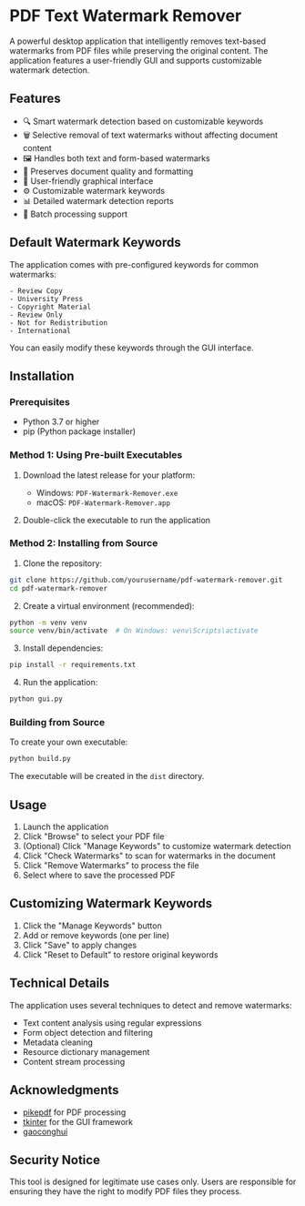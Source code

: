 # PDF Text Watermark Remover

A powerful desktop application that intelligently removes text-based watermarks from PDF files while preserving the original content. The application features a user-friendly GUI and supports customizable watermark detection.

## Features

- 🔍 Smart watermark detection based on customizable keywords
- 🗑️ Selective removal of text watermarks without affecting document content
- 🖼️ Handles both text and form-based watermarks
- 🎯 Preserves document quality and formatting
- 🔧 User-friendly graphical interface
- ⚙️ Customizable watermark keywords
- 📊 Detailed watermark detection reports
- 💾 Batch processing support

## Default Watermark Keywords

The application comes with pre-configured keywords for common watermarks:
```
- Review Copy
- University Press
- Copyright Material
- Review Only
- Not for Redistribution
- International
```

You can easily modify these keywords through the GUI interface.

## Installation

### Prerequisites

- Python 3.7 or higher
- pip (Python package installer)

### Method 1: Using Pre-built Executables

1. Download the latest release for your platform:
   - Windows: `PDF-Watermark-Remover.exe`
   - macOS: `PDF-Watermark-Remover.app`

2. Double-click the executable to run the application

### Method 2: Installing from Source

1. Clone the repository:
```bash
git clone https://github.com/yourusername/pdf-watermark-remover.git
cd pdf-watermark-remover
```

2. Create a virtual environment (recommended):
```bash
python -m venv venv
source venv/bin/activate  # On Windows: venv\Scripts\activate
```

3. Install dependencies:
```bash
pip install -r requirements.txt
```

4. Run the application:
```bash
python gui.py
```

### Building from Source

To create your own executable:
```bash
python build.py
```
The executable will be created in the `dist` directory.

## Usage

1. Launch the application
2. Click "Browse" to select your PDF file
3. (Optional) Click "Manage Keywords" to customize watermark detection
4. Click "Check Watermarks" to scan for watermarks in the document
5. Click "Remove Watermarks" to process the file
6. Select where to save the processed PDF

## Customizing Watermark Keywords

1. Click the "Manage Keywords" button
2. Add or remove keywords (one per line)
3. Click "Save" to apply changes
4. Click "Reset to Default" to restore original keywords

## Technical Details

The application uses several techniques to detect and remove watermarks:

- Text content analysis using regular expressions
- Form object detection and filtering
- Metadata cleaning
- Resource dictionary management
- Content stream processing

## Acknowledgments

- [pikepdf](https://github.com/pikepdf/pikepdf) for PDF processing
- [tkinter](https://docs.python.org/3/library/tkinter.html) for the GUI framework
- [gaoconghui](https://gist.github.com/gaoconghui/f21057c41c9386d0dcf32691c2d24692)

## Security Notice

This tool is designed for legitimate use cases only. Users are responsible for ensuring they have the right to modify PDF files they process. 


